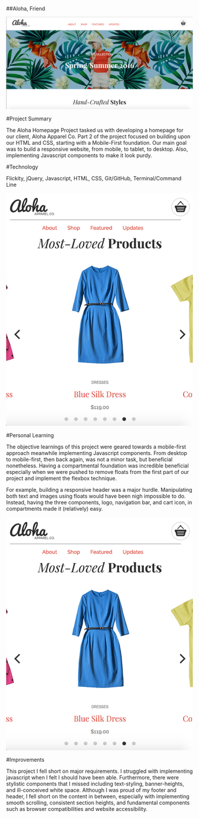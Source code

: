  ##Aloha, Friend

 ![Aloha Website Screenshot](/my-aloha-screenshots/aloha-screenshot-pt2-1.png)

 #Project Summary

 The Aloha Homepage Project tasked us with developing a homepage for our client, 
 Aloha Apparel Co. Part 2 of the project focused on building upon our HTML and CSS, starting
 with a Mobile-First foundation. Our main goal was to build a responsive website, from mobile, 
 to tablet, to desktop. Also, implementing Javascript components to make it look purdy.

 #Technology
 
 Flickity, jQuery, Javascript, HTML, CSS, Git/GitHub, Terminal/Command Line

 ![Aloha Carousel Screenshot](/my-aloha-screenshots/aloha-screenshot-pt2-4.png)

 #Personal Learning

 The objective learnings of this project were geared towards a mobile-first approach meanwhile 
 implementing Javascript components. From desktop to mobile-first, then back again, was not a
 minor task, but beneficial nonetheless. Having a compartmental foundation was incredible 
 beneficial especially when we were pushed to remove floats from the first part of our project
 and implement the flexbox technique. 

 For example, building a responsive header was a major hurdle. Manipulating both text and images
 using floats would have been nigh impossible to do. Instead, having the three components, logo, 
 navigation bar, and cart icon, in compartments made it (relatively) easy.

 ![Reflexive Categories](/my-aloha-screenshots/aloha-screenshot-pt2-4.png)

#Improvements

This project I fell short on major requirements. I struggled with implementing javascript when I
felt I should have been able. Furthermore, there were stylistic components that I missed 
including text-styling, banner-heights, and ill-conceived white space. Although I was proud of 
my footer and header, I fell short on the content in between, especially with implementing
smooth scrolling, consistent section heights, and fundamental components such as browser
compatibilities and website accessibility.
